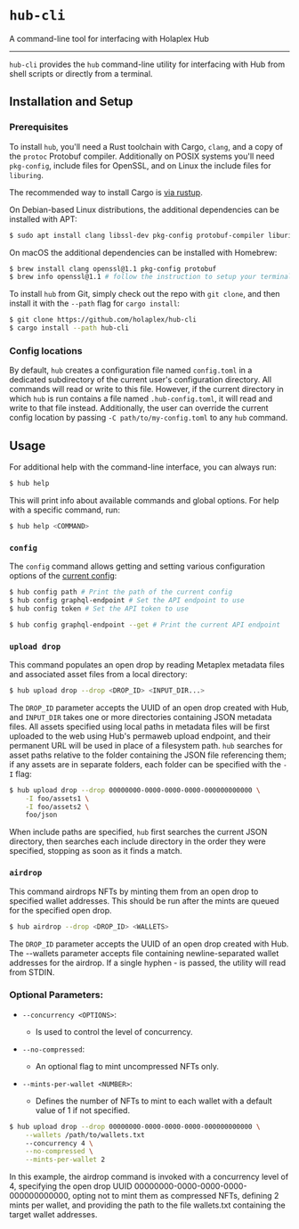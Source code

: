 # `hub-cli`

A command-line tool for interfacing with Holaplex Hub

---

`hub-cli` provides the `hub` command-line utility for interfacing with Hub from
shell scripts or directly from a terminal.

## Installation and Setup

<!-- TODO: add better install instructions here -->

### Prerequisites

To install `hub`, you'll need a Rust toolchain with Cargo, `clang`, and a copy
of the `protoc` Protobuf compiler. Additionally on POSIX systems you'll need
`pkg-config`, include files for OpenSSL, and on Linux the include files for
`liburing`.

The recommended way to install Cargo is [via rustup](https://rustup.org/).

On Debian-based Linux distributions, the additional dependencies can be
installed with APT:

```sh
$ sudo apt install clang libssl-dev pkg-config protobuf-compiler liburing-dev
```

On macOS the additional dependencies can be installed with Homebrew:

```sh
$ brew install clang openssl@1.1 pkg-config protobuf
$ brew info openssl@1.1 # follow the instruction to setup your terminal profile
```

To install `hub` from Git, simply check out the repo with `git clone`, and then
install it with the `--path` flag for `cargo install`:

```sh
$ git clone https://github.com/holaplex/hub-cli
$ cargo install --path hub-cli
```

### <a name="config-file"></a> Config locations

By default, `hub` creates a configuration file named `config.toml` in
a dedicated subdirectory of the current user's configuration directory. All
commands will read or write to this file. However, if the current directory in
which `hub` is run contains a file named `.hub-config.toml`, it will read and
write to that file instead. Additionally, the user can override the current
config location by passing `-C path/to/my-config.toml` to any `hub` command.

## Usage

For additional help with the command-line interface, you can always run:

```sh
$ hub help
```

This will print info about available commands and global options. For help with
a specific command, run:

```sh
$ hub help <COMMAND>
```

### `config`

The `config` command allows getting and setting various configuration options
of the [current config](#config-file):

```sh
$ hub config path # Print the path of the current config
$ hub config graphql-endpoint # Set the API endpoint to use
$ hub config token # Set the API token to use

$ hub config graphql-endpoint --get # Print the current API endpoint
```

### `upload drop`

This command populates an open drop by reading Metaplex metadata files and
associated asset files from a local directory:

```sh
$ hub upload drop --drop <DROP_ID> <INPUT_DIR...>
```

The `DROP_ID` parameter accepts the UUID of an open drop created with Hub, and
`INPUT_DIR` takes one or more directories containing JSON metadata files. All
assets specified using local paths in metadata files will be first uploaded to
the web using Hub's permaweb upload endpoint, and their permanent URL will be
used in place of a filesystem path. `hub` searches for asset paths relative to
the folder containing the JSON file referencing them; if any assets are in
separate folders, each folder can be specified with the `-I` flag:

```sh
$ hub upload drop --drop 00000000-0000-0000-0000-000000000000 \
    -I foo/assets1 \
    -I foo/assets2 \
    foo/json
```

When include paths are specified, `hub` first searches the current JSON
directory, then searches each include directory in the order they were
specified, stopping as soon as it finds a match.

### `airdrop`

This command airdrops NFTs by minting them from an open drop to specified wallet addresses.
This should be run after the mints are queued for the specified open drop.

```sh
$ hub airdrop --drop <DROP_ID> <WALLETS>
```

The `DROP_ID` parameter accepts the UUID of an open drop created with Hub. The --wallets parameter accepts file containing newline-separated wallet addresses for the airdrop. If a single hyphen - is passed, the utility will read from STDIN.

### Optional Parameters:

- `--concurrency <OPTIONS>`:
   - Is used to control the level of concurrency.

- `--no-compressed`:
   - An optional flag to mint uncompressed NFTs only.

- `--mints-per-wallet <NUMBER>`:
   - Defines the number of NFTs to mint to each wallet with a default value of 1 if not specified.


```sh
$ hub upload drop --drop 00000000-0000-0000-0000-000000000000 \
    --wallets /path/to/wallets.txt
    --concurrency 4 \
    --no-compressed \
    --mints-per-wallet 2
```

In this example, the airdrop command is invoked with a concurrency level of 4, specifying the open drop UUID 00000000-0000-0000-0000-000000000000, opting not to mint them as compressed NFTs, defining 2 mints per wallet, and providing the path to the file wallets.txt containing the target wallet addresses.
